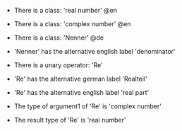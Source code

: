 - There is a class: 'real number' @en
- There is a class: 'complex number' @en

- There is a class: 'Nenner' @de
- 'Nenner' has the alternative english label 'denominator'

- There is a unary operator: 'Re'
- 'Re' has the alternative german label 'Realteil'
- 'Re' has the alternative english label 'real part'
- The type of argument1 of 'Re' is 'complex number'
- The result type of 'Re' is 'real number'